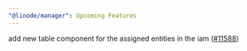 ```yaml
---
"@linode/manager": Upcoming Features
---
```


add new table component for the assigned entities in the iam ([#11588](https://github.com/linode/manager/pull/11588))
